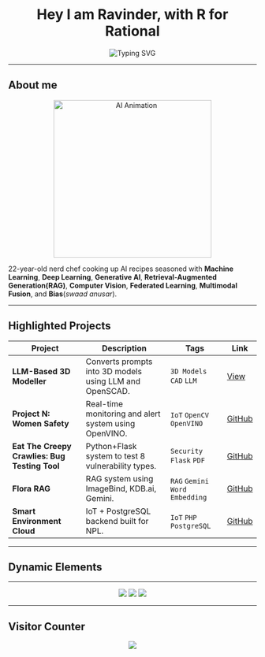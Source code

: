 <h1 align="center">Hey I am Ravinder, with R for Rational</h1>
<p align="center">
<img src="https://readme-typing-svg.demolab.com?font=Fira+Code&weight=700&size=22&pause=1000&center=true&vCenter=true&width=500&lines=AI/ML+Researcher;Developer;Author" alt="Typing SVG" />

</p>

---

## About me

<div align="center">
  <img src="https://user-images.githubusercontent.com/74038190/213907751-b72c7d4d-1c61-4d61-b274-8c4e8b7d3b1a.gif" width="320" alt="AI Animation">
</div>

22-year-old nerd chef cooking up AI recipes seasoned with **Machine Learning**, **Deep Learning**, **Generative AI**, **Retrieval-Augmented Generation(RAG)**, **Computer Vision**, **Federated Learning**, **Multimodal Fusion**, and **Bias**(*swaad anusar*).



---

## Highlighted Projects

| Project | Description | Tags | Link |
|--------|-------------|------|------|
| **LLM-Based 3D Modeller** | Converts prompts into 3D models using LLM and OpenSCAD. | `3D Models` `CAD` `LLM` | [View](https://lostdevs.io/community/ravinder/#work) |
| **Project N: Women Safety** | Real-time monitoring and alert system using OpenVINO. | `IoT` `OpenCV` `OpenVINO` | [GitHub](https://github.com/whoravinder/women-safety-pn-optimised) |
| **Eat The Creepy Crawlies: Bug Testing Tool** | Python+Flask system to test 8 vulnerability types. | `Security` `Flask` `PDF` | [GitHub](#) |
| **Flora RAG** | RAG system using ImageBind, KDB.ai, Gemini. | `RAG` `Gemini` `Word Embedding` | [GitHub](#) |
| **Smart Environment Cloud** | IoT + PostgreSQL backend built for NPL. | `IoT` `PHP` `PostgreSQL` | [GitHub](#) |




---

## Dynamic Elements
---


<p align="center">
  <a href="https://lostdevs.io"><img src="https://img.shields.io/badge/LostDevs-Explore-darkgreen?style=for-the-badge" /></a>
  <a href="https://linkedin.com/in/ravinderwbt"><img src="https://img.shields.io/badge/LinkedIn-Connect-blue?style=for-the-badge&logo=linkedin" /></a>
  <a href="mailto:whoravinder@gmail.com"><img src="https://img.shields.io/badge/Gmail-Contact-red?style=for-the-badge&logo=gmail" /></a>
</p>

---

## Visitor Counter

<p align="center">
  <img src="https://profile-counter.glitch.me/whoravinder/count.svg" />
</p>
